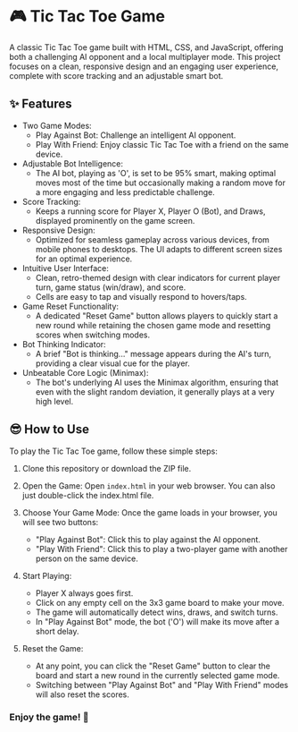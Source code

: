 # 🎮 Tic Tac Toe Game

A classic Tic Tac Toe game built with HTML, CSS, and JavaScript, offering both a challenging AI opponent and a local multiplayer mode. This project focuses on a clean, responsive design and an engaging user experience, complete with score tracking and an adjustable smart bot.

## ✨ Features
 * Two Game Modes:
   * Play Against Bot: Challenge an intelligent AI opponent.
   * Play With Friend: Enjoy classic Tic Tac Toe with a friend on the same device.
 * Adjustable Bot Intelligence:
   * The AI bot, playing as 'O', is set to be 95% smart, making optimal moves most of the time but occasionally making a random move for a more engaging and less predictable challenge.
 * Score Tracking:
   * Keeps a running score for Player X, Player O (Bot), and Draws, displayed prominently on the game screen.
 * Responsive Design:
   * Optimized for seamless gameplay across various devices, from mobile phones to desktops. The UI adapts to different screen sizes for an optimal experience.
 * Intuitive User Interface:
   * Clean, retro-themed design with clear indicators for current player turn, game status (win/draw), and score.
   * Cells are easy to tap and visually respond to hovers/taps.
 * Game Reset Functionality:
   * A dedicated "Reset Game" button allows players to quickly start a new round while retaining the chosen game mode and resetting scores when switching modes.
 * Bot Thinking Indicator:
   * A brief "Bot is thinking..." message appears during the AI's turn, providing a clear visual cue for the player.
 * Unbeatable Core Logic (Minimax):
   * The bot's underlying AI uses the Minimax algorithm, ensuring that even with the slight random deviation, it generally plays at a very high level.

## 😎 How to Use

To play the Tic Tac Toe game, follow these simple steps:
 
1. Clone this repository or download the ZIP file.

2. Open the Game:
   Open `index.html` in your web browser.     You can also just double-click the         index.html file.

3. Choose Your Game Mode:
   Once the game loads in your browser, you will see two buttons:
   * "Play Against Bot": Click this to play against the AI opponent.
   * "Play With Friend": Click this to play a two-player game with another person on the same device.

4. Start Playing:
   * Player X always goes first.
   * Click on any empty cell on the 3x3 game board to make your move.
   * The game will automatically detect wins, draws, and switch turns.
   * In "Play Against Bot" mode, the bot ('O') will make its move after a short delay.

5. Reset the Game:
   * At any point, you can click the "Reset Game" button to clear the board and start a new round in the currently selected game mode.
   * Switching between "Play Against Bot" and "Play With Friend" modes will also reset the scores.

### Enjoy the game! 🎉
